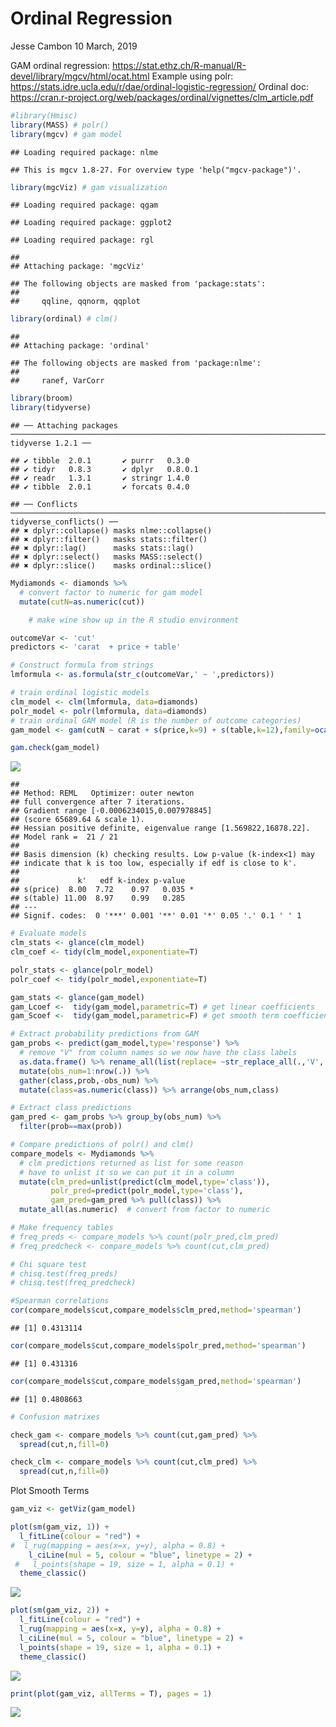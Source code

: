 Ordinal Regression
================
Jesse Cambon
10 March, 2019

GAM ordinal regression:
<https://stat.ethz.ch/R-manual/R-devel/library/mgcv/html/ocat.html>
Example using polr:
<https://stats.idre.ucla.edu/r/dae/ordinal-logistic-regression/> Ordinal
doc:
<https://cran.r-project.org/web/packages/ordinal/vignettes/clm_article.pdf>

``` r
#library(Hmisc)
library(MASS) # polr()
library(mgcv) # gam model
```

    ## Loading required package: nlme

    ## This is mgcv 1.8-27. For overview type 'help("mgcv-package")'.

``` r
library(mgcViz) # gam visualization
```

    ## Loading required package: qgam

    ## Loading required package: ggplot2

    ## Loading required package: rgl

    ## 
    ## Attaching package: 'mgcViz'

    ## The following objects are masked from 'package:stats':
    ## 
    ##     qqline, qqnorm, qqplot

``` r
library(ordinal) # clm()
```

    ## 
    ## Attaching package: 'ordinal'

    ## The following objects are masked from 'package:nlme':
    ## 
    ##     ranef, VarCorr

``` r
library(broom)
library(tidyverse)
```

    ## ── Attaching packages ───────────────────────────────────────────────────────────────────────────────────────── tidyverse 1.2.1 ──

    ## ✔ tibble  2.0.1       ✔ purrr   0.3.0  
    ## ✔ tidyr   0.8.3       ✔ dplyr   0.8.0.1
    ## ✔ readr   1.3.1       ✔ stringr 1.4.0  
    ## ✔ tibble  2.0.1       ✔ forcats 0.4.0

    ## ── Conflicts ──────────────────────────────────────────────────────────────────────────────────────────── tidyverse_conflicts() ──
    ## ✖ dplyr::collapse() masks nlme::collapse()
    ## ✖ dplyr::filter()   masks stats::filter()
    ## ✖ dplyr::lag()      masks stats::lag()
    ## ✖ dplyr::select()   masks MASS::select()
    ## ✖ dplyr::slice()    masks ordinal::slice()

``` r
Mydiamonds <- diamonds %>% 
  # convert factor to numeric for gam model
  mutate(cutN=as.numeric(cut))

    # make wine show up in the R studio environment

outcomeVar <- 'cut'
predictors <- 'carat  + price + table'

# Construct formula from strings
lmformula <- as.formula(str_c(outcomeVar,' ~ ',predictors))

# train ordinal logistic models
clm_model <- clm(lmformula, data=diamonds)
polr_model <- polr(lmformula, data=diamonds)
# train ordinal GAM model (R is the number of outcome categories)
gam_model <- gam(cutN ~ carat + s(price,k=9) + s(table,k=12),family=ocat(R=5),data=Mydiamonds) 

gam.check(gam_model)
```

![](Ordinal_Regression_files/figure-gfm/unnamed-chunk-1-1.png)<!-- -->

    ## 
    ## Method: REML   Optimizer: outer newton
    ## full convergence after 7 iterations.
    ## Gradient range [-0.0006234015,0.007978845]
    ## (score 65689.64 & scale 1).
    ## Hessian positive definite, eigenvalue range [1.569822,16878.22].
    ## Model rank =  21 / 21 
    ## 
    ## Basis dimension (k) checking results. Low p-value (k-index<1) may
    ## indicate that k is too low, especially if edf is close to k'.
    ## 
    ##             k'   edf k-index p-value  
    ## s(price)  8.00  7.72    0.97   0.035 *
    ## s(table) 11.00  8.97    0.99   0.285  
    ## ---
    ## Signif. codes:  0 '***' 0.001 '**' 0.01 '*' 0.05 '.' 0.1 ' ' 1

``` r
# Evaluate models
clm_stats <- glance(clm_model)
clm_coef <- tidy(clm_model,exponentiate=T) 

polr_stats <- glance(polr_model)
polr_coef <- tidy(polr_model,exponentiate=T)

gam_stats <- glance(gam_model)
gam_Lcoef <-  tidy(gam_model,parametric=T) # get linear coefficients
gam_Scoef <-  tidy(gam_model,parametric=F) # get smooth term coefficients

# Extract probability predictions from GAM
gam_probs <- predict(gam_model,type='response') %>% 
  # remove "V" from column names so we now have the class labels
  as.data.frame() %>% rename_all(list(replace= ~str_replace_all(.,'V',''))) %>% 
  mutate(obs_num=1:nrow(.)) %>%
  gather(class,prob,-obs_num) %>%
  mutate(class=as.numeric(class)) %>% arrange(obs_num,class)

# Extract class predictions
gam_pred <- gam_probs %>% group_by(obs_num) %>%
  filter(prob==max(prob))

# Compare predictions of polr() and clm()
compare_models <- Mydiamonds %>% 
  # clm predictions returned as list for some reason
  # have to unlist it so we can put it in a column
  mutate(clm_pred=unlist(predict(clm_model,type='class')),
         polr_pred=predict(polr_model,type='class'),
         gam_pred=gam_pred %>% pull(class)) %>%
  mutate_all(as.numeric)  # convert from factor to numeric

# Make frequency tables
# freq_preds <- compare_models %>% count(polr_pred,clm_pred)
# freq_predcheck <- compare_models %>% count(cut,clm_pred)

# Chi square test
# chisq.test(freq_preds)
# chisq.test(freq_predcheck)

#Spearman correlations
cor(compare_models$cut,compare_models$clm_pred,method='spearman')
```

    ## [1] 0.4313114

``` r
cor(compare_models$cut,compare_models$polr_pred,method='spearman')
```

    ## [1] 0.431316

``` r
cor(compare_models$cut,compare_models$gam_pred,method='spearman')
```

    ## [1] 0.4808663

``` r
# Confusion matrixes 

check_gam <- compare_models %>% count(cut,gam_pred) %>%
  spread(cut,n,fill=0)

check_clm <- compare_models %>% count(cut,clm_pred) %>%
  spread(cut,n,fill=0)
```

Plot Smooth Terms

``` r
gam_viz <- getViz(gam_model)

plot(sm(gam_viz, 1)) +
  l_fitLine(colour = "red") + 
#  l_rug(mapping = aes(x=x, y=y), alpha = 0.8) +
    l_ciLine(mul = 5, colour = "blue", linetype = 2) + 
 #   l_points(shape = 19, size = 1, alpha = 0.1) +
  theme_classic()
```

![](Ordinal_Regression_files/figure-gfm/unnamed-chunk-3-1.png)<!-- -->

``` r
plot(sm(gam_viz, 2)) +
  l_fitLine(colour = "red") + 
  l_rug(mapping = aes(x=x, y=y), alpha = 0.8) +
  l_ciLine(mul = 5, colour = "blue", linetype = 2) + 
  l_points(shape = 19, size = 1, alpha = 0.1) +
  theme_classic()
```

![](Ordinal_Regression_files/figure-gfm/unnamed-chunk-3-2.png)<!-- -->

``` r
print(plot(gam_viz, allTerms = T), pages = 1)
```

![](Ordinal_Regression_files/figure-gfm/unnamed-chunk-4-1.png)<!-- -->
